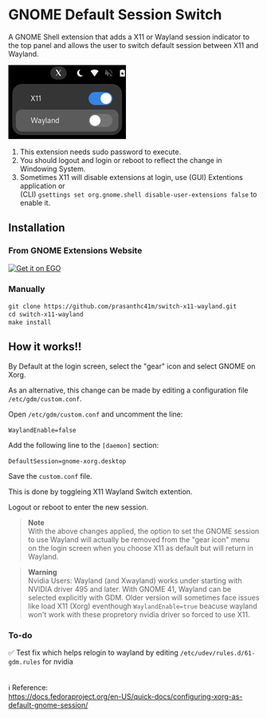 # GNOME Default Session Switch
A GNOME Shell extension that adds a X11 or Wayland session indicator to the top panel and allows the user to switch default session between X11 and Wayland.

![alt text](img/screenshot.png)

1. This extension needs sudo password to execute.
2. You should logout and login or reboot to reflect the change in Windowing System.
3. Sometimes X11 will disable extensions at login, use (GUI) Extentions application or <br> (CLI) ```gsettings set org.gnome.shell disable-user-extensions false``` to enable it.

## Installation
### From GNOME Extensions Website
<a href="https://extensions.gnome.org/extension/6145/switch-x11-wayland-default-session/">
<img src="https://raw.githubusercontent.com/prasanthc41m/switch-x11-wayland/main/img/get-it-on-ego.svg" alt="Get it on EGO" width="200" />
</a>

### Manually

```
git clone https://github.com/prasanthc41m/switch-x11-wayland.git
cd switch-x11-wayland
make install
```
## How it works!!
By Default at the login screen, select the "gear" icon and select GNOME on Xorg.

As an alternative, this change can be made by editing a configuration file ```/etc/gdm/custom.conf```.

  Open ```/etc/gdm/custom.conf``` and uncomment the line:

  ```WaylandEnable=false```

  Add the following line to the ```[daemon]``` section:

  ```DefaultSession=gnome-xorg.desktop```

   Save the ```custom.conf``` file.

   This is done by toggleing X11 Wayland Switch extention.

   Logout or reboot to enter the new session.

> **Note**<br>
> With the above changes applied, the option to set the GNOME session to use Wayland will actually be removed from the "gear icon" menu on the login screen when you choose X11 as default but will return in Wayland.

> **Warning**<br>
> Nvidia Users: Wayland (and Xwayland) works under starting with NVIDIA driver 495 and later. With GNOME 41, Wayland can be selected explicitly with GDM. Older version will sometimes face issues like load X11 (Xorg) eventhough ```WaylandEnable=true``` beacuse wayland won't work with these propretory nvidia driver so forced to use X11.

### To-do 
:white_check_mark: Test fix which helps relogin to wayland by editing ```/etc/udev/rules.d/61-gdm.rules``` for nvidia 
<br></br>
<br>
:information_source: Reference:<br>
https://docs.fedoraproject.org/en-US/quick-docs/configuring-xorg-as-default-gnome-session/
</br>
